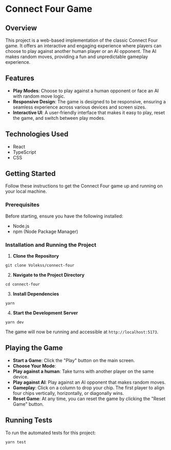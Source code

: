 # Connect Four Game

## Overview

This project is a web-based implementation of the classic Connect Four game. It offers an interactive and engaging experience where players can choose to play against another human player or an AI opponent. The AI makes random moves, providing a fun and unpredictable gameplay experience.

## Features

- **Play Modes**: Choose to play against a human opponent or face an AI with random move logic.
- **Responsive Design**: The game is designed to be responsive, ensuring a seamless experience across various devices and screen sizes.
- **Interactive UI**: A user-friendly interface that makes it easy to play, reset the game, and switch between play modes.

## Technologies Used

- React
- TypeScript
- CSS

## Getting Started

Follow these instructions to get the Connect Four game up and running on your local machine.

### Prerequisites

Before starting, ensure you have the following installed:

- Node.js
- npm (Node Package Manager)

### Installation and Running the Project

1. **Clone the Repository**

`git clone Volekss/connect-four`

2. **Navigate to the Project Directory**

`cd connect-four`

3. **Install Dependencies**

`yarn`

4. **Start the Development Server**

`yarn dev`

The game will now be running and accessible at `http://localhost:5173`.

## Playing the Game

- **Start a Game**: Click the "Play" button on the main screen.
- **Choose Your Mode**:
- **Play against a human**: Take turns with another player on the same device.
- **Play against AI**: Play against an AI opponent that makes random moves.
- **Gameplay**: Click on a column to drop your chip. The first player to align four chips vertically, horizontally, or diagonally wins.
- **Reset Game**: At any time, you can reset the game by clicking the "Reset Game" button.

## Running Tests

To run the automated tests for this project:

`yarn test`
